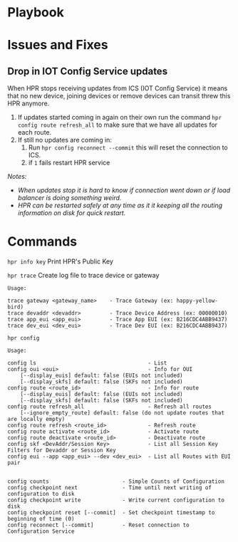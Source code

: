 # Playbook

# Issues and Fixes

## Drop in IOT Config Service updates

When HPR stops receiving updates from ICS (IOT Config Service) it means that no new device, joining devices or remove devices can transit threw this HPR anymore.

1. If updates started coming in again on their own run the command `hpr config route refresh_all` to make sure that we have all updates for each route.
2. If still no updates are coming in:
   1. Run `hpr config reconnect --commit` this will reset the connection to ICS.
   2. if `1` fails restart HPR service

*Notes:*
- *When updates stop it is hard to know if connection went down or if load balancer is doing something weird.*
- *HPR can be restarted safely at any time as it it keeping all the routing information on disk for quick restart.*

# Commands

`hpr info key` Print HPR's Public Key

`hpr trace` Create log file to trace device or gateway
```
Usage:

trace gateway <gateway_name>    - Trace Gateway (ex: happy-yellow-bird)
trace devaddr <devaddr>         - Trace Device Address (ex: 00000010)
trace app_eui <app_eui>         - Trace App EUI (ex: B216CDC4ABB9437)
trace dev_eui <dev_eui>         - Trace Dev EUI (ex: B216CDC4ABB9437)
```

`hpr config`

```
Usage:

config ls                                   - List
config oui <oui>                            - Info for OUI
    [--display_euis] default: false (EUIs not included)
    [--display_skfs] default: false (SKFs not included)
config route <route_id>                     - Info for route
    [--display_euis] default: false (EUIs not included)
    [--display_skfs] default: false (SKFs not included)
config route refresh_all                    - Refresh all routes
    [--ignore_empty_route] default: false (do not update routes that are locally empty)
config route refresh <route_id>             - Refresh route
config route activate <route_id>            - Activate route
config route deactivate <route_id>          - Deactivate route
config skf <DevAddr/Session Key>            - List all Session Key Filters for Devaddr or Session Key
config eui --app <app_eui> --dev <dev_eui>  - List all Routes with EUI pair


config counts                       - Simple Counts of Configuration
config checkpoint next              - Time until next writing of configuration to disk
config checkpoint write             - Write current configuration to disk
config checkpoint reset [--commit]  - Set checkpoint timestamp to beginning of time (0)
config reconnect [--commit]         - Reset connection to Configuration Service
```

